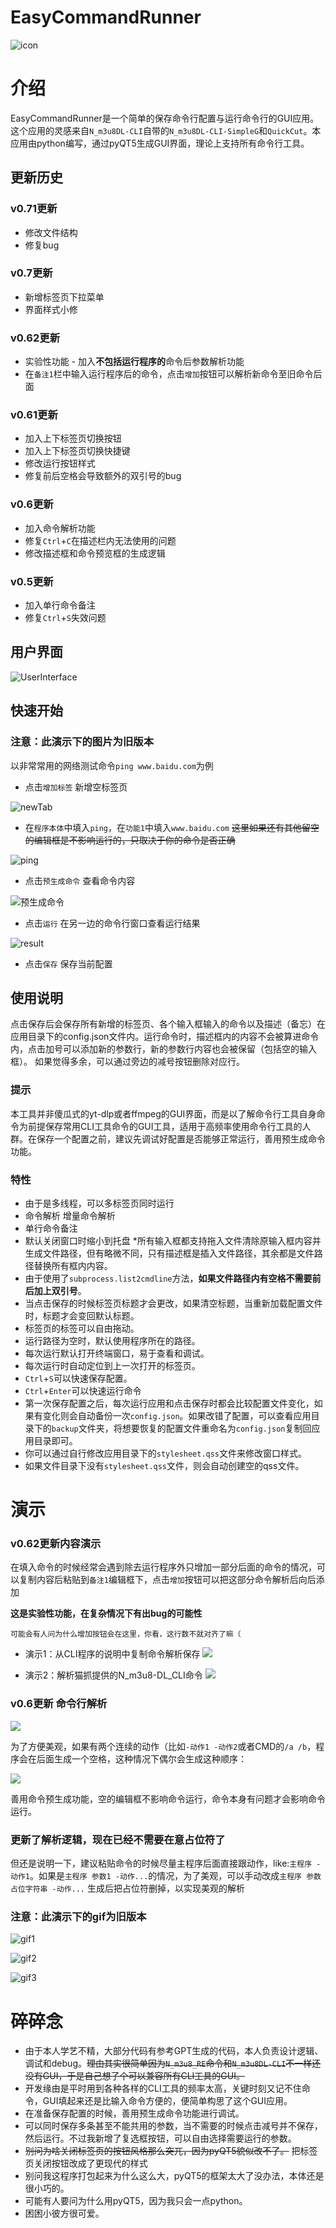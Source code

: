 # EasyCommandRunner
![icon](./pic/SleepyKanata.jpg)

# 介绍

EasyCommandRunner是一个简单的保存命令行配置与运行命令行的GUI应用。这个应用的灵感来自`N_m3u8DL-CLI`自带的`N_m3u8DL-CLI-SimpleG`和`QuickCut`。本应用由python编写，通过pyQT5生成GUI界面，理论上支持所有命令行工具。

## 更新历史

### **v0.71更新**
* 修改文件结构
* 修复bug

### **v0.7更新**
* 新增标签页下拉菜单
* 界面样式小修

### **v0.62更新**
* 实验性功能 - 加入**不包括运行程序的**命令后参数解析功能
* 在`备注1`栏中输入运行程序后的命令，点击`增加`按钮可以解析新命令至旧命令后面

### **v0.61更新**
* 加入上下标签页切换按钮
* 加入上下标签页切换快捷键
* 修改运行按钮样式
* 修复前后空格会导致额外的双引号的bug

### **v0.6更新**
* 加入命令解析功能
* 修复`Ctrl`+`C`在描述栏内无法使用的问题
* 修改描述框和命令预览框的生成逻辑

### **v0.5更新**
* 加入单行命令备注
* 修复`Ctrl`+`S`失效问题

## 用户界面

![UserInterface](./pic/Snipaste_2024-01-31_03-10-16.png)

## 快速开始

### 注意：此演示下的图片为旧版本

以非常常用的网络测试命令`ping www.baidu.com`为例

* 点击`增加标签` 新增空标签页
 
![newTab](./pic/Snipaste_2024-01-27_16-20-01.png)

* 在`程序本体`中填入`ping`，在`功能1`中填入`www.baidu.com` ~~这里如果还有其他留空的编辑框是不影响运行的，只取决于你的命令是否正确~~

![ping](./pic/Snipaste_2024-01-27_16-29-27.png)

* 点击`预生成命令` 查看命令内容
  
![预生成命令](./pic/Snipaste_2024-01-27_16-36-05.png)


* 点击`运行` 在另一边的命令行窗口查看运行结果

![result](./pic/Snipaste_2024-01-27_18-40-15.png)

* 点击`保存` 保存当前配置


## 使用说明
点击保存后会保存所有新增的标签页、各个输入框输入的命令以及描述（备忘）在应用目录下的config.json文件内。运行命令时，描述框内的内容不会被算进命令内，点击加号可以添加新的参数行，新的参数行内容也会被保留（包括空的输入框）。
如果觉得多余，可以通过旁边的减号按钮删除对应行。

### 提示
本工具并非傻瓜式的yt-dlp或者ffmpeg的GUI界面，而是以了解命令行工具自身命令为前提保存常用CLI工具命令的GUI工具，适用于高频率使用命令行工具的人群。在保存一个配置之前，建议先调试好配置是否能够正常运行，善用预生成命令功能。

### 特性
* 由于是多线程，可以多标签页同时运行
* 命令解析 增量命令解析
* 单行命令备注
* 默认关闭窗口时缩小到托盘
*所有输入框都支持拖入文件清除原输入框内容并生成文件路径，但有略微不同，只有描述框是插入文件路径，其余都是文件路径替换所有框内内容。
* 由于使用了`subprocess.list2cmdline`方法，**如果文件路径内有空格不需要前后加上双引号**。
* 当点击保存的时候标签页标题才会更改，如果清空标题，当重新加载配置文件时，标题才会变回默认标题。
* 标签页的标签可以自由拖动。
* 运行路径为空时，默认使用程序所在的路径。
* 每次运行默认打开终端窗口，易于查看和调试。
* 每次运行时自动定位到上一次打开的标签页。
* `Ctrl`+`S`可以快速保存配置。
* `Ctrl`+`Enter`可以快速运行命令
* 第一次保存配置之后，每次运行应用和点击保存时都会比较配置文件变化，如果有变化则会自动备份一次`config.json`。如果改错了配置，可以查看应用目录下的`backup`文件夹，将想要恢复的配置文件重命名为`config.json`复制回应用目录即可。
* 你可以通过自行修改应用目录下的`stylesheet.qss`文件来修改窗口样式。
* 如果文件目录下没有`stylesheet.qss`文件，则会自动创建空的qss文件。
# 演示

### v0.62更新内容演示

在填入命令的时候经常会遇到除去运行程序外只增加一部分后面的命令的情况，可以复制内容后粘贴到`备注1`编辑框下，点击`增加`按钮可以把这部分命令解析后向后添加

**这是实验性功能，在复杂情况下有出bug的可能性**

```可能会有人问为什么增加按钮会在这里，你看，这行数不就对齐了嘛（```

* 演示1：从CLI程序的说明中复制命令解析保存
![](./pic/2024-01-30_18-55-04.gif)

* 演示2：解析猫抓提供的N_m3u8-DL_CLI命令
![](./pic/2024-01-30_19-21-21.gif)

### v0.6更新 命令行解析

![](https://raw.githubusercontent.com/AlanWanco/EasyCommandRunner/main/pic/2024-01-28_22-33-56.gif)

为了方便美观，如果有两个连续的动作（比如`-动作1 -动作2`或者CMD的`/a /b`，程序会在后面生成一个空格，这种情况下偶尔会生成这种顺序：

![](https://github.com/AlanWanco/EasyCommandRunner/blob/main/pic/Snipaste_2024-01-28_23-11-35.png?raw=true)

善用命令预生成功能，空的编辑框不影响命令运行，命令本身有问题才会影响命令运行。

### 更新了解析逻辑，现在已经不需要在意占位符了

但还是说明一下，建议粘贴命令的时候尽量主程序后面直接跟动作，like:`主程序 -动作1`。如果是`主程序 参数1 -动作...`的情况，为了美观，可以手动改成`主程序 参数 占位字符串 -动作...` 生成后把占位符删掉，以实现美观的解析


### 注意：此演示下的gif为旧版本

![gif1](./pic/2024.01.26-165839.gif)

![gif2](./pic/2024-01-26_17-10-23.gif)

![gif3](./pic/2024-01-26_17-12-23.gif)


# 碎碎念
* 由于本人学艺不精，大部分代码有参考GPT生成的代码，本人负责设计逻辑、调试和debug。~~理由其实很简单因为`N_m3u8_RE`命令和`N_m3u8DL-CLI`不一样还没有GUI，于是自己想了个可以兼容所有CLI工具的GUI。~~
* 开发缘由是平时用到各种各样的CLI工具的频率太高，关键时刻又记不住命令，GUI填起来还是比输入命令方便的，便简单构思了这个GUI应用。
* 在准备保存配置的时候，善用预生成命令功能进行调试。
* 可以同时保存多条甚至不能共用的参数，当不需要的时候点击减号并不保存，然后运行。不过我新增了复选框按钮，可以自由选择需要运行的参数。
* ~~别问为啥关闭标签页的按钮风格那么突兀，因为pyQT5貌似改不了。~~ 把标签页关闭按钮改成了更现代的样式
* 别问我这程序打包起来为什么这么大，pyQT5的框架太大了没办法，本体还是很小巧的。
* 可能有人要问为什么用pyQT5，因为我只会一点python。
* 困困小彼方很可爱。
